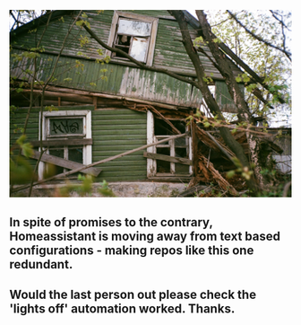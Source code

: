 ![abandoned](abandoned-building.jpg)

## In spite of promises to the contrary, Homeassistant is moving away from text based configurations - making repos like this one redundant.

## Would the last person out please check the 'lights off' automation worked.  Thanks.
